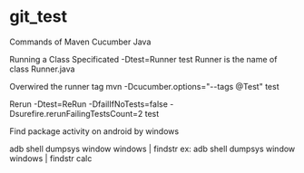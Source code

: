 # git_test 

Commands of Maven Cucumber Java

Running a Class Specificated
-Dtest=Runner test 
Runner is the name of class Runner.java

Overwired the runner tag
mvn -Dcucumber.options="--tags @Test" test

Rerun
-Dtest=ReRun -DfailIfNoTests=false -Dsurefire.rerunFailingTestsCount=2 test

Find package activity on android by windows

adb shell dumpsys window windows | findstr <any unique string from your pkg Name>
ex: adb shell dumpsys window windows | findstr calc  
  
